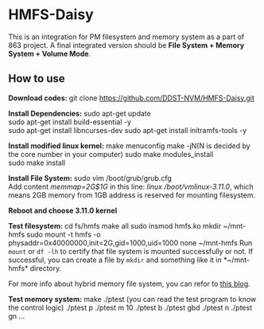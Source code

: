 # HMFS-Daisy
This is an integration for PM filesystem and memory system as a part of 863 project.
A final integrated version should be **File System + Memory System + Volume Mode**.

## How to use

**Download codes:** git clone https://github.com/DDST-NVM/HMFS-Daisy.git 

**Install Dependencies:**
sudo apt-get update  
sudo apt-get install build-essential -y  
sudo apt-get install libncurses-dev
sudo apt-get install initramfs-tools -y

**Install modified linux kernel:**
make menuconfig
make  -jN(N is decided by the core number in your computer)
sudo make modules_install  
sudo make install  

**Install File System:**
sudo vim /boot/grub/grub.cfg  
Add content *memmap=2G\$1G* in this line:
*linux /boot/vmlinux-3.11.0*,
which means 2GB memory from 1GB address is reserved  for mounting filesystem.

**Reboot and choose 3.11.0 kernel**

**Test filesystem:**
cd fs/hmfs
make all 
sudo insmod hmfs.ko
mkdir ~/mnt-hmfs
sudo mount -t hmfs -o physaddr=0x40000000,init=2G,gid=1000,uid=1000 none ~/mnt-hmfs
Run `mount` or `df -lh` to certify that file system is mounted successfully or not.
If successful, you can create a file by `mkdir` and something like it in *~/mnt-hmfs* directory.

For more info about hybrid memory file system, you can refor to [this blog](http://blog.csdn.net/sunwukong54/article/details/50899191).

**Test memory system:**
make
./ptest (you can read the test program to know the control logic)
./ptest p 
./ptest m 10
./ptest b
./ptest gbd
./ptest n
./ptest gn
...
